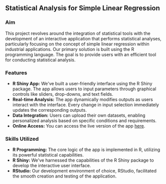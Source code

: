 ##  Statistical Analysis for Simple Linear Regression

### Aim

This project revolves around the integration of statistical tools with the development of an interactive application that performs statistical analyses, particularly focusing on the concept of simple linear regression within industrial applications. Our primary solution is built using the R programming language. The goal is to provide users with an efficient tool for conducting statistical analysis.

### Features

- **R Shiny App:** We've built a user-friendly interface using the R Shiny package. The app allows users to input parameters through graphical controls like sliders, drop-downs, and text fields.
- **Real-time Analysis:** The app dynamically modifies outputs as users interact with the interface. Every change in input selection immediately updates the corresponding outputs.
- **Data Integration:** Users can upload their own datasets, enabling personalized analysis based on specific conditions and requirements.
- **Online Access:** You can access the live version of the app [here](http://simplelinearregressioncp.shinyapps.io/Myapp).

### Skills Utilized

- **R Programming:** The core logic of the app is implemented in R, utilizing its powerful statistical capabilities.
- **R Shiny:** We've harnessed the capabilities of the R Shiny package to develop the interactive user interface.
- **RStudio:** Our development environment of choice, RStudio, facilitated the smooth creation and testing of the application.
